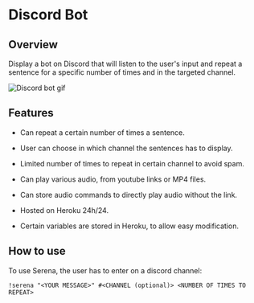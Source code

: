 # Discord Bot

## Overview 

Display a bot on Discord that will listen to the user's input and repeat a sentence for a specific number of times and in the targeted channel.

![Discord bot gif](https://github.com/Scylidose/ml-projects/blob/master/img/discord-bot.gif)  

## Features

- Can repeat a certain number of times a sentence.  

- User can choose in which channel the sentences has to display.  

- Limited number of times to repeat in certain channel to avoid spam.

- Can play various audio, from youtube links or MP4 files.

- Can store audio commands to directly play audio without the link.

- Hosted on Heroku 24h/24.  

- Certain variables are stored in Heroku, to allow easy modification.


## How to use

To use Serena, the user has to enter on a discord channel:

```
!serena "<YOUR MESSAGE>" #<CHANNEL (optional)> <NUMBER OF TIMES TO REPEAT>
```